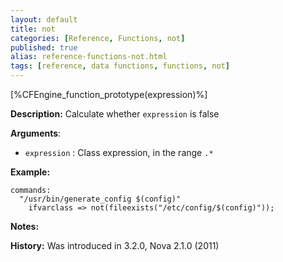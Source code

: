 ```yaml
---
layout: default
title: not
categories: [Reference, Functions, not]
published: true
alias: reference-functions-not.html
tags: [reference, data functions, functions, not]
---
```


[%CFEngine_function_prototype(expression)%]

**Description:** Calculate whether `expression` is false

**Arguments**:

* `expression` : Class expression, in the range `.*`

**Example:**

```cf3
commands:
  "/usr/bin/generate_config $(config)"
    ifvarclass => not(fileexists("/etc/config/$(config)"));
```

**Notes:**  
   
**History:** Was introduced in 3.2.0, Nova 2.1.0 (2011)

